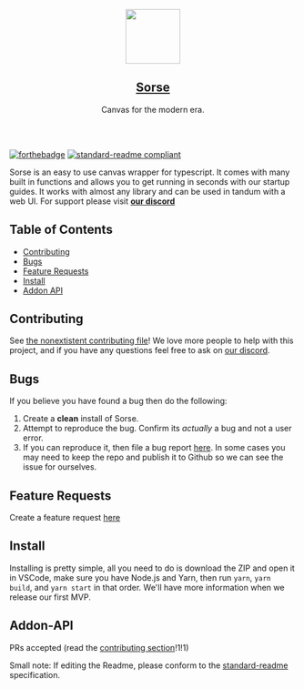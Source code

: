 <p align="center">
  <a href="https://wave-studios.netlify.app/jsboard">
    <img src="https://images.unsplash.com/photo-1553481187-be93c21490a9?ixlib=rb-1.2.1&ixid=MnwxMjA3fDB8MHxwaG90by1wYWdlfHx8fGVufDB8fHx8&auto=format&fit=crop" height="96" class="rounded">
    <h2 align="center" class="size">Sorse</h3>
  </a>
  <p align="center">Canvas for the modern era.</p>
  <br> </br>
</p>

[![forthebadge](https://forthebadge.com/images/badges/60-percent-of-the-time-works-every-time.svg)](https://forthebadge.com)
[![standard-readme compliant](https://img.shields.io/badge/readme%20style-standard-brightgreen.svg?style=for-the-badge)](https://github.com/RichardLitt/standard-readme)

Sorse is an easy to use canvas wrapper for typescript. It comes with many built in functions and allows you to get running in seconds with our startup guides. It works with almost any library and can be used in tandum with a web UI. For support please visit [**our discord**](https://discord.gg/jV5Jvt7z)

## Table of Contents

- [Contributing](#contributing)
- [Bugs](#bugs)
- [Feature Requests](#feature-requests)
- [Install](#install)
- [Addon API](#addon-api)

## Contributing

See [the nonextistent contributing file](Committing.md)! We love more people to help with this project, and if you have any questions feel free to ask on [our discord](https://discord.gg/jV5Jvt7z).

## Bugs

If you believe you have found a bug then do the following:

1. Create a **clean** install of Sorse.
2. Attempt to reproduce the bug. Confirm its _actually_ a bug and not a user error.
3. If you can reproduce it, then file a bug report [here](https://github.com/wave-studio/JSBoard/issues/new?assignees=&labels=bug&template=bug_report.md&title=%5BBug%5D+%3CInsert+your+title+here%3E). In some cases you may need to keep the repo and publish it to Github so we can see the issue for ourselves.

## Feature Requests

Create a feature request [here](https://github.com/wave-studio/JSBoard/issues/new?assignees=&labels=enhancement&template=feature_request.md&title=%5BRequest%5D)

## Install

Installing is pretty simple, all you need to do is download the ZIP and open it in VSCode, make sure you have Node.js and Yarn, then run `yarn`, `yarn build`, and `yarn start` in that order. We'll have more information when we release our first MVP.

## Addon-API

PRs accepted (read the [contributing section](#contributing)!1!1)

Small note: If editing the Readme, please conform to the [standard-readme](https://github.com/RichardLitt/standard-readme) specification.
